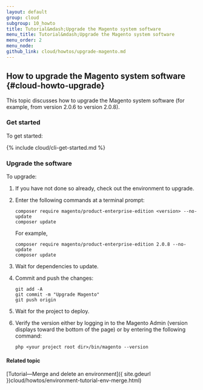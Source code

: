 ```yaml
---
layout: default
group: cloud
subgroup: 10_howto
title: Tutorial&mdash;Upgrade the Magento system software
menu_title: Tutorial&mdash;Upgrade the Magento system software
menu_order: 2
menu_node: 
github_link: cloud/howtos/upgrade-magento.md
---
```


## How to upgrade the Magento system software {#cloud-howto-upgrade}
This topic discusses how to upgrade the Magento system software (for example, from version 2.0.6 to version 2.0.8).

### Get started
To get started:

{% include cloud/cli-get-started.md %}

### Upgrade the software
To upgrade:

1.	If you have not done so already, check out the environment to upgrade.
2.	Enter the following commands at a terminal prompt:

		composer require magento/product-enterprise-edition <version> --no-update
		composer update

	For example,

		composer require magento/product-enterprise-edition 2.0.8 --no-update
		composer update
3.	Wait for dependencies to update.
4.	Commit and push the changes:

		git add -A
		git commit -m "Upgrade Magento"
		git push origin
3.	Wait for the project to deploy.
4.	Verify the version either by logging in to the Magento Admin (version displays toward the bottom of the page) or by entering the following command:

		php <your project root dir>/bin/magento --version

#### Related topic
[Tutorial&mdash;Merge and delete an environment]({ site.gdeurl })cloud/howtos/environment-tutorial-env-merge.html)